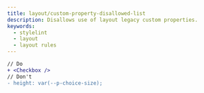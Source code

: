 ```yaml
---
title: layout/custom-property-disallowed-list
description: Disallows use of layout legacy custom properties.
keywords:
  - stylelint
  - layout
  - layout rules
---
```


```diff
// Do
+ <Checkbox />
// Don't
- height: var(--p-choice-size);
```
